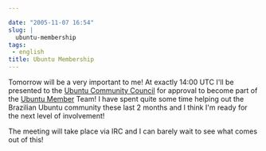 ```yaml
---

date: "2005-11-07 16:54"
slug: |
  ubuntu-membership
tags:
 - english
title: Ubuntu Membership
---
```


Tomorrow will be a very important to me! At exactly 14:00 UTC I'll be
presented to the [Ubuntu Community
Council](https://launchpad.net/people/communitycouncil) for approval to
become part of the [Ubuntu
Member](https://launchpad.net/people/ubuntumembers) Team! I have spent
quite some time helping out the Brazilian Ubuntu community these last 2
months and I think I'm ready for the next level of involvement!

The meeting will take place via IRC and I can barely wait to see what
comes out of this!
